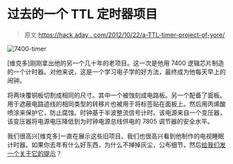 # 过去的一个 TTL 定时器项目

> 原文:[https://hack aday . com/2012/10/22/a-TTL-timer-project-of-yore/](https://hackaday.com/2012/10/22/a-ttl-timer-project-of-yore/)

![](../Images/5a8a96b89444b95d1564a505d33aaad4.png "7400-timer")

[维克多]刚刚拿出他的另一个几十年的老项目。这一次是他用 7400 逻辑芯片制造的一个计时器。对他来说，这是一个学习电子学的好方法，最终成为他每天早上的闹钟。

将两块覆铜板切割成相同的尺寸。其中一个被蚀刻成电路板。另一个配备了面板。用于遮蔽电路迹线的相同类型的转移片也被用于将标签贴在面板上。然后用丙烯酸喷涂来保护它，防止腐蚀。时钟基于半波整流信号计时。该电源来自一个变压器，该变压器将电源电压降低到为时钟电源总线供电的 7805 调节器的安全水平。

我们很高兴[维克多]一直在展示这些旧项目。我们也很高兴看到他制作的电视睡眠计时器。如果你去年有什么好东西，为什么不掸掉灰尘，公布细节，然后[给我们发一个关于它的提示](http://hackaday.com/contact-hack-a-day/)？